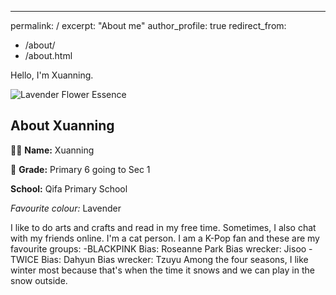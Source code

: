 ---
permalink: /
excerpt: "About me"
author_profile: true
redirect_from: 
  - /about/
  - /about.html




Hello, I'm Xuanning.

![Lavender Flower Essence](https://www.stillpointaromatics.com/image/cache/data/Flower%20Essences/lavender%20flower%20essence%20cropped-554x554.jpg)

## About Xuanning

👩‍🏫 **Name:** Xuanning

🏫 **Grade:** Primary 6 going to Sec 1

 **School:** Qifa Primary School

*Favourite colour:* Lavender

I like to do arts and crafts and read in my free time. Sometimes, I also chat with my friends online. I'm a cat person.
I am a K-Pop fan and these are my favourite groups: 
-BLACKPINK
Bias: Roseanne Park
Bias wrecker: Jisoo
-TWICE
Bias: Dahyun
Bias wrecker: Tzuyu
Among the four seasons, I like winter most because that's when the time it snows and we can play in the snow outside.




